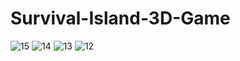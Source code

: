 # Survival-Island-3D-Game

![15](https://github.com/user-attachments/assets/2f64ccb5-cd00-4e1a-962e-fbb50b5736ac)
![14](https://github.com/user-attachments/assets/e51ccf34-cc2e-4def-bac6-1c5eb602d90b)
![13](https://github.com/user-attachments/assets/227afaa1-c540-40cb-8c85-08b912a42341)
![12](https://github.com/user-attachments/assets/5fb4b261-a973-49e9-8b3d-6077aa9f4ef1)
